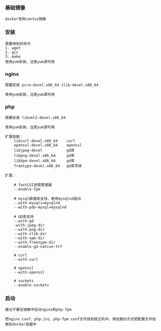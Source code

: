 ### 基础镜像

    docker官网centos镜像
    
### 安装
    
    需要用到的命令
    1. wget
    2. gcc
    3. make
    使用yum安装，注意yum源可用
    
### nginx
    
    需要安装 pcre-devel.x86_64 zlib-devel.x86_64
    
    使用yum安装，注意yum源可用
    
### php
    
    需要安装 libxml2-devel.x86_64
    
    使用yum安装，注意yum源可用
    
    扩展依赖：
        libcurl-devel.x86_64    curl
        openssl-devel.x86_64    openssl
        libjpeg-devel           gd库
        libpng-devel.x86_64     gd库
        libXpm-devel.x86_64     gd库
        freetype-devel.x86_64   gd库字体
        
    扩展：
    
        # fastCGI进程管理器
        --enable-fpm 
        
        # mysql数据库支持、使用mysqlnd驱动
        --with-mysqli=mysqlnd 
        --with-pdo-mysql=mysqlnd 
        
        # GD库支持
        --with-gd 
        -with-jpeg-dir 
        --with-png-dir 
        --with-zlib-dir 
        --with-xpm-dir 
        --with-freetype-dir 
        --enable-gd-native-ttf 
        
        # curl
        --with-curl
        
        # openssl
        --with-openssl
         
        # sockets
        --enable-sockets
        
### 启动
    
    建议不要在镜像中启动nginx和php-fpm
    
    把nginx.conf、php.ini、php-fpm.conf文件放到宿主机中，用挂载的方式把配置文件挂载到docker容器中
        
    
    
